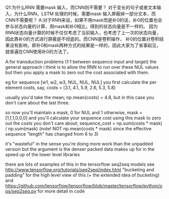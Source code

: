 Q1:为什么RNN 需要mask 输入，而CNN则不需要？
对于变长的句子或者文本输入，为什么RNN，LSTM 处理的时候，需要mask 输入屏蔽掉一部分文本，而CNN不需要呢？
A:对于RNN来说，如果不用mask而是补0的话，补0的位置也会参与状态向量的计算，用mask和补0相比，得到的状态向量是不一样的。
因为RNN状态向量计算的时候不仅仅考虑了当前输入，也考虑了上一次的状态向量，因此靠补0的方式进行屏蔽是不彻底的。而CNN是卷积操作，
补0的位置对卷积结果没有影响，即补0和mask两种方式的结果是一样的，因此大家为了省事起见，就普遍在CNN使用补0的方法了。

A:for transduction problems (1:1 between sequence input and target) the general approach i think is to allow the RNN to run over these NUL values but then you apply a mask to zero out the cost associated with them.

eg for sequence  [w1, w2, w3, NUL, NUL, NUL]
you first calculate the per element costs, say,  costs = [3.1, 4.1, 5.9, 2.6, 5.3, 5.8]

usually you'd take the mean; np.mean(costs) = 4.8, but in this case you don't care about the last three.

so now you'll maintain a mask, 0 for NUL and 1 otherwise, mask = [1,1,1,0,0,0]
and you'll calculate your sequence cost using this mask to zero out the costs you don't care about;
sequence_cost = np.sum(costs * mask) / np.sum(mask)
(note! NOT np.mean(costs * mask) since the effective sequence "length" has changed from 6 to 3)

it's "wasteful" in the sense you're doing more work than the unpadded version but the argument is the denser packed data makes up for in the speed up of the lower level libraries

there are lots of examples of this in the tensorflow seq2seq models
see http://www.tensorflow.org/tutorials/seq2seq/index.html "bucketing and padding" for the high level view of this (+ the extended idea of bucketing)
and https://github.com/tensorflow/tensorflow/blob/master/tensorflow/python/ops/seq2seq.py for more detail in code
